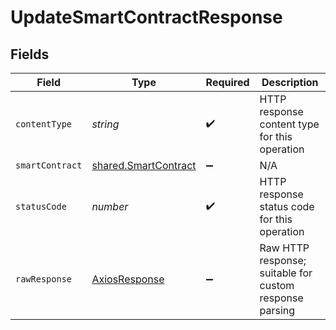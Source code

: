 # UpdateSmartContractResponse


## Fields

| Field                                                               | Type                                                                | Required                                                            | Description                                                         |
| ------------------------------------------------------------------- | ------------------------------------------------------------------- | ------------------------------------------------------------------- | ------------------------------------------------------------------- |
| `contentType`                                                       | *string*                                                            | :heavy_check_mark:                                                  | HTTP response content type for this operation                       |
| `smartContract`                                                     | [shared.SmartContract](../../../sdk/models/shared/smartcontract.md) | :heavy_minus_sign:                                                  | N/A                                                                 |
| `statusCode`                                                        | *number*                                                            | :heavy_check_mark:                                                  | HTTP response status code for this operation                        |
| `rawResponse`                                                       | [AxiosResponse](https://axios-http.com/docs/res_schema)             | :heavy_minus_sign:                                                  | Raw HTTP response; suitable for custom response parsing             |